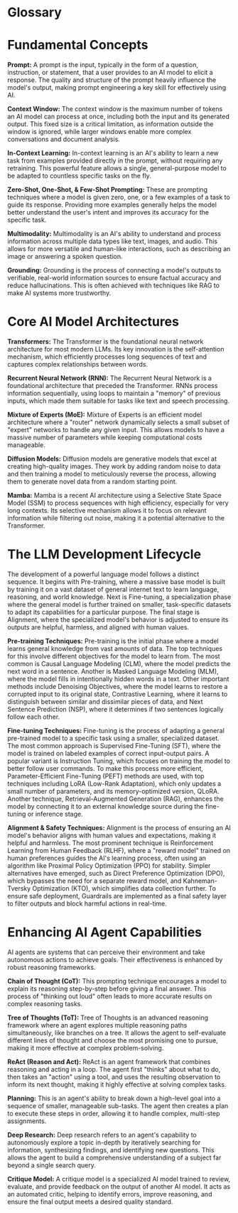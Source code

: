 # Glossary

# Fundamental Concepts

**Prompt:** A prompt is the input, typically in the form of a question, instruction, or statement, that a user provides to an AI model to elicit a response. The quality and structure of the prompt heavily influence the model's output, making prompt engineering a key skill for effectively using AI.

**Context Window:** The context window is the maximum number of tokens an AI model can process at once, including both the input and its generated output. This fixed size is a critical limitation, as information outside the window is ignored, while larger windows enable more complex conversations and document analysis.

**In-Context Learning:** In-context learning is an AI's ability to learn a new task from examples provided directly in the prompt, without requiring any retraining. This powerful feature allows a single, general-purpose model to be adapted to countless specific tasks on the fly.

**Zero-Shot, One-Shot, & Few-Shot Prompting:** These are prompting techniques where a model is given zero, one, or a few examples of a task to guide its response. Providing more examples generally helps the model better understand the user's intent and improves its accuracy for the specific task.

**Multimodality:** Multimodality is an AI's ability to understand and process information across multiple data types like text, images, and audio. This allows for more versatile and human-like interactions, such as describing an image or answering a spoken question.

**Grounding:** Grounding is the process of connecting a model's outputs to verifiable, real-world information sources to ensure factual accuracy and reduce hallucinations. This is often achieved with techniques like RAG to make AI systems more trustworthy.

# Core AI Model Architectures

**Transformers:** The Transformer is the foundational neural network architecture for most modern LLMs. Its key innovation is the self-attention mechanism, which efficiently processes long sequences of text and captures complex relationships between words.

**Recurrent Neural Network (RNN):** The Recurrent Neural Network is a foundational architecture that preceded the Transformer. RNNs process information sequentially, using loops to maintain a "memory" of previous inputs, which made them suitable for tasks like text and speech processing.

**Mixture of Experts (MoE):** Mixture of Experts is an efficient model architecture where a "router" network dynamically selects a small subset of "expert" networks to handle any given input. This allows models to have a massive number of parameters while keeping computational costs manageable.

**Diffusion Models:** Diffusion models are generative models that excel at creating high-quality images. They work by adding random noise to data and then training a model to meticulously reverse the process, allowing them to generate novel data from a random starting point.

**Mamba:** Mamba is a recent AI architecture using a Selective State Space Model (SSM) to process sequences with high efficiency, especially for very long contexts. Its selective mechanism allows it to focus on relevant information while filtering out noise, making it a potential alternative to the Transformer.

# The LLM Development Lifecycle

The development of a powerful language model follows a distinct sequence. It begins with Pre-training, where a massive base model is built by training it on a vast dataset of general internet text to learn language, reasoning, and world knowledge. Next is Fine-tuning, a specialization phase where the general model is further trained on smaller, task-specific datasets to adapt its capabilities for a particular purpose. The final stage is Alignment, where the specialized model's behavior is adjusted to ensure its outputs are helpful, harmless, and aligned with human values.

**Pre-training Techniques:** Pre-training is the initial phase where a model learns general knowledge from vast amounts of data. The top techniques for this involve different objectives for the model to learn from. The most common is Causal Language Modeling (CLM), where the model predicts the next word in a sentence. Another is Masked Language Modeling (MLM), where the model fills in intentionally hidden words in a text. Other important methods include Denoising Objectives, where the model learns to restore a corrupted input to its original state, Contrastive Learning, where it learns to distinguish between similar and dissimilar pieces of data, and Next Sentence Prediction (NSP), where it determines if two sentences logically follow each other.

**Fine-tuning Techniques:** Fine-tuning is the process of adapting a general pre-trained model to a specific task using a smaller, specialized dataset. The most common approach is Supervised Fine-Tuning (SFT), where the model is trained on labeled examples of correct input-output pairs. A popular variant is Instruction Tuning, which focuses on training the model to better follow user commands. To make this process more efficient, Parameter-Efficient Fine-Tuning (PEFT) methods are used, with top techniques including LoRA (Low-Rank Adaptation), which only updates a small number of parameters, and its memory-optimized version, QLoRA. Another technique, Retrieval-Augmented Generation (RAG), enhances the model by connecting it to an external knowledge source during the fine-tuning or inference stage.

**Alignment & Safety Techniques:** Alignment is the process of ensuring an AI model's behavior aligns with human values and expectations, making it helpful and harmless. The most prominent technique is Reinforcement Learning from Human Feedback (RLHF), where a "reward model" trained on human preferences guides the AI's learning process, often using an algorithm like Proximal Policy Optimization (PPO) for stability. Simpler alternatives have emerged, such as Direct Preference Optimization (DPO), which bypasses the need for a separate reward model, and Kahneman-Tversky Optimization (KTO), which simplifies data collection further. To ensure safe deployment, Guardrails are implemented as a final safety layer to filter outputs and block harmful actions in real-time.

# Enhancing AI Agent Capabilities

AI agents are systems that can perceive their environment and take autonomous actions to achieve goals. Their effectiveness is enhanced by robust reasoning frameworks.

**Chain of Thought (CoT):** This prompting technique encourages a model to explain its reasoning step-by-step before giving a final answer. This process of "thinking out loud" often leads to more accurate results on complex reasoning tasks.

**Tree of Thoughts (ToT):** Tree of Thoughts is an advanced reasoning framework where an agent explores multiple reasoning paths simultaneously, like branches on a tree. It allows the agent to self-evaluate different lines of thought and choose the most promising one to pursue, making it more effective at complex problem-solving.

**ReAct (Reason and Act):** ReAct is an agent framework that combines reasoning and acting in a loop. The agent first "thinks" about what to do, then takes an "action" using a tool, and uses the resulting observation to inform its next thought, making it highly effective at solving complex tasks.

**Planning:** This is an agent's ability to break down a high-level goal into a sequence of smaller, manageable sub-tasks. The agent then creates a plan to execute these steps in order, allowing it to handle complex, multi-step assignments.

**Deep Research:** Deep research refers to an agent's capability to autonomously explore a topic in-depth by iteratively searching for information, synthesizing findings, and identifying new questions. This allows the agent to build a comprehensive understanding of a subject far beyond a single search query.

**Critique Model:** A critique model is a specialized AI model trained to review, evaluate, and provide feedback on the output of another AI model. It acts as an automated critic, helping to identify errors, improve reasoning, and ensure the final output meets a desired quality standard.